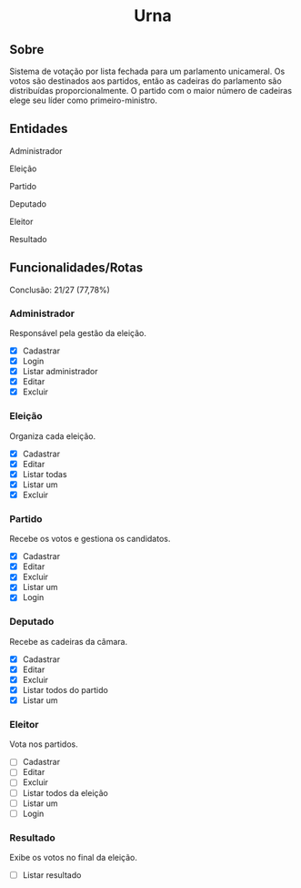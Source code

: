 <h1 align='center'>Urna</h1>

## Sobre
Sistema de votação por lista fechada para um parlamento unicameral. Os votos são destinados aos partidos, então as cadeiras do parlamento são distribuídas proporcionalmente. O partido com o maior número de cadeiras elege seu líder como primeiro-ministro.

## Entidades
Administrador

Eleição

Partido

Deputado

Eleitor

Resultado

## Funcionalidades/Rotas
Conclusão: 21/27 (77,78%)

### Administrador 
Responsável pela gestão da eleição.

- [x] Cadastrar
- [x] Login
- [x] Listar administrador
- [x] Editar
- [x] Excluir

### Eleição
Organiza cada eleição.

- [x] Cadastrar
- [x] Editar
- [x] Listar todas
- [x] Listar um
- [x] Excluir

### Partido
Recebe os votos e gestiona os candidatos.

- [x] Cadastrar
- [x] Editar
- [x] Excluir
- [x] Listar um
- [x] Login

### Deputado
Recebe as cadeiras da câmara.

- [x] Cadastrar
- [x] Editar
- [x] Excluir
- [x] Listar todos do partido
- [x] Listar um

### Eleitor
Vota nos partidos.

- [ ] Cadastrar
- [ ] Editar
- [ ] Excluir
- [ ] Listar todos da eleição
- [ ] Listar um
- [ ] Login

### Resultado
Exibe os votos no final da eleição.

- [ ] Listar resultado
